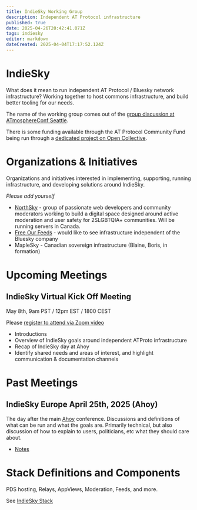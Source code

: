 ```yaml
---
title: IndieSky Working Group
description: Independent AT Protocol infrastructure
published: true
date: 2025-04-26T20:42:41.071Z
tags: indiesky
editor: markdown
dateCreated: 2025-04-04T17:17:52.124Z
---
```


# IndieSky

What does it mean to run independent AT Protocol / Bluesky network infrastructure? Working together to host commons infrastructure, and build better tooling for our needs.

The name of the working group comes out of the [group discussion at ATmosphereConf Seattle](/atmosphereconf/seattle2025/indiesky).

There is some funding available through the AT Protocol Community Fund being run through a [dedicated project on Open Collective](https://opencollective.com/atprotocoldev/projects/indiesky).


# Organizations & Initiatives

Organizations and initiatives interested in implementing, supporting, running infrastructure, and developing solutions around IndieSky.

*Please add yourself*

* [NorthSky](https://northskysocial.com/) -  group of passionate web developers and community moderators working to build a digital space designed around active moderation and user safety for 2SLGBTQIA+ communities. Will be running servers in Canada.
* [Free Our Feeds](https://freeourfeeds.com/) - would like to see infrastructure independent of the Bluesky company
* MapleSky - Canadian sovereign infrastructure (Blaine, Boris, in formation)

# Upcoming Meetings


## IndieSky Virtual Kick Off Meeting

May 8th, 9am PST / 12pm EST / 1800 CEST

Please [register to attend via Zoom video](https://lu.ma/xpg8kqbk)

* Introductions
* Overview of IndieSky goals around independent ATProto infrastructure
* Recap of IndieSky day at Ahoy
* Identify shared needs and areas of interest, and highlight communication & documentation channels

# Past Meetings

## IndieSky Europe April 25th, 2025 (Ahoy)

The day after the main [Ahoy](https://ahoy.eu) conference. Discussions and definitions of what can be run and what the goals are. Primarily technical, but also discussion of how to explain to users, politicians, etc what they should care about.

* [Notes](/working-groups/indiesky/europe-april-2025)

# Stack Definitions and Components

PDS hosting, Relays, AppViews, Moderation, Feeds, and more.

See [IndieSky Stack](./indiesky/stack)

